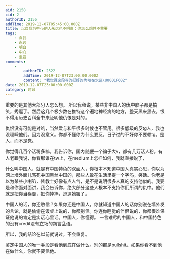 ```yaml
---
aid: 2158
cid: 2
authorID: 2156
addTime: 2019-12-07T05:45:00.000Z
title: 以自我为中心的人永远也不明白：你怎么想并不重要
tags:
    - 自我
    - 永远
    - 明白
    - 中心
    - 重要
comments:
    -
        authorID: 2522
        addTime: 2019-12-07T23:00:00.000Z
        content: "我觉得这段写的挺好的为啥在水区\U0001F602"
date: 2019-12-07T23:00:00.000Z
category: 时政
---
```


重要的是其他大部分人怎么想。 所以我会说，某些非中国人的仇中脑子都是搞笑，秀逗了。然后这几个极少数在推特这个遍地神经病的地方，整天黑来黑去，恨不得用历史百科全书来证明他仇恨是对的。

仇恨没有可能是对的，当然爱与和平很多时候也不管用。很多低级的反tg人，我也没理睬他们。因为没意义。你都不懂你为什么要反，日子过的不好你不要赖tg。是人，而不是党。

你觉得几百个活粉多嘛，我告诉你，国内随便一个骗子大v，都有几万活人粉。有人老跟我说，你看那谁在tw上，在medium上怎样如何，我就直接说了，

什么叫中国人，就是有中国特色的双面人，你根本不知道中国人真实心思，你以为网上墙外面儿骂死中国黑丝中国的，那些人敢在生活里提一个字吗，笑话。你老是以为某些小喇叭，传教士好像有点人气，是不是说明很多人真的支持他似的。我要是和你面对面讲，我会告诉你，绝大部分这些人根本不支持你们所谓的仇中。他们就是把你当猴耍，把你捧捧，逗逗她罢了。

中国人的话，你还敢信？如果你还是中国人，你就知道中国人的话你别说在墙外发的言论，就是偷偷在饭桌上说的，你都别信。你连你睡觉的伴侣说的，你都很难保证他说的肯定是实话心里话。中国人，你懂得。 一言难尽的中国人，和中国特色的没有credit没有立场的胡言乱语。

所以，我的结论在以前就说过，不会重复。

鉴定中国人的唯一手段是看他到底在做什么。别的都是bullshit。如果你看不到他在做什么，你就不要信他。
